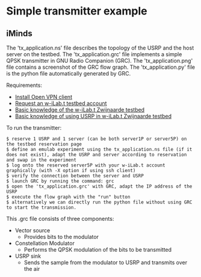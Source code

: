Simple transmitter example
===================

iMinds
-----

The 'tx_application.ns' file describes the topology of the USRP and the host server on the testbed.
The 'tx_application.grc' file implements a simple QPSK transmitter in GNU Radio Companion (GRC).
The 'tx_application.png' file contains a screenshot of the GRC flow graph.
The 'tx_application.py' file is the python file automatically generated by GRC.

Requirements:

  * [Install Open VPN client](https://openvpn.net/index.php/open-source/downloads.html)
  * [Request an w-iLab.t testbed account](http://ilabt.iminds.be/gettingstarted)
  * [Basic knowledge of the w-iLab.t Zwijnaarde testbed](http://ilabt.iminds.be/node/93)
  * [Basic knowledge of using USRP in w-iLab.t Zwijnaarde testbed](http://doc.ilabt.iminds.be/ilabt-documentation/wilabfacility.html#using-the-usrp-devices)

To run the transmitter:

    $ reserve 1 USRP and 1 server (can be both server1P or server5P) on the testbed reservation page
    $ define an emulab experiment using the tx_application.ns file (if it does not exist), adapt the USRP and server according to reservation and swap in the experiment
    $ log onto the reserved server5P with your w-iLab.t account graphically (with -X option if using ssh client)
    $ verify the connection between the server and USRP
    $ launch GRC by running the command: grc
    $ open the 'tx_application.grc' with GRC, adapt the IP address of the USRP
    $ execute the flow graph with the "run" button 
    $ alternatively we can directly run the python file without using GRC to start the transmission.

This .grc file consists of three components:
  * Vector source
    * Provides bits to the modulator
  * Constellation Modulator
    * Performs the QPSK modulation of the bits to be transmitted
  * USRP sink
    * Sends the sample from the modulator to USRP and transmits over the air

